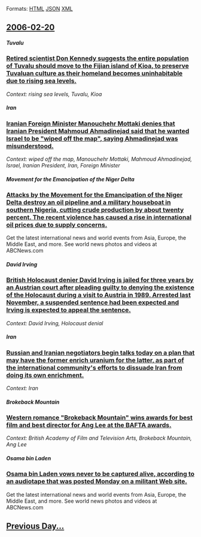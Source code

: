 
Formats: [HTML](2006/02/20/index.html)  [JSON](2006/02/20/index.json)  [XML](2006/02/20/index.xml)  

## [2006-02-20](/news/2006/02/20/index.md)

##### Tuvalu
### [ Retired scientist Don Kennedy suggests the entire population of Tuvalu should move to the Fijian island of Kioa, to preserve Tuvaluan culture as their homeland becomes uninhabitable due to rising sea levels. ](/news/2006/02/20/retired-scientist-don-kennedy-suggests-the-entire-population-of-tuvalu-should-move-to-the-fijian-island-of-kioa-to-preserve-tuvaluan-cultu.md)
_Context: rising sea levels, Tuvalu, Kioa_

##### Iran
### [ Iranian Foreign Minister Manouchehr Mottaki denies that Iranian President Mahmoud Ahmadinejad said that he wanted Israel to be "wiped off the map", saying Ahmadinejad was misunderstood. ](/news/2006/02/20/iranian-foreign-minister-manouchehr-mottaki-denies-that-iranian-president-mahmoud-ahmadinejad-said-that-he-wanted-israel-to-be-wiped-off-t.md)
_Context: wiped off the map, Manouchehr Mottaki, Mahmoud Ahmadinejad, Israel, Iranian President, Iran, Foreign Minister_

##### Movement for the Emancipation of the Niger Delta
### [ Attacks by the Movement for the Emancipation of the Niger Delta destroy an oil pipeline and a military houseboat in southern Nigeria, cutting crude production by about twenty percent. The recent violence has caused a rise in international oil prices due to supply concerns. ](/news/2006/02/20/attacks-by-the-movement-for-the-emancipation-of-the-niger-delta-destroy-an-oil-pipeline-and-a-military-houseboat-in-southern-nigeria-cutti.md)
Get the latest international news and world events from Asia, Europe, the Middle East, and more. See world news photos and videos at ABCNews.com

##### David Irving
### [ British Holocaust denier David Irving is jailed for three years by an Austrian court after pleading guilty to denying the existence of the Holocaust during a visit to Austria in 1989. Arrested last November, a suspended sentence had been expected and Irving is expected to appeal the sentence. ](/news/2006/02/20/british-holocaust-denier-david-irving-is-jailed-for-three-years-by-an-austrian-court-after-pleading-guilty-to-denying-the-existence-of-the.md)
_Context: David Irving, Holocaust denial_

##### Iran
### [ Russian and Iranian negotiators begin talks today on a plan that may have the former enrich uranium for the latter, as part of the international community's efforts to dissuade Iran from doing its own enrichment. ](/news/2006/02/20/russian-and-iranian-negotiators-begin-talks-today-on-a-plan-that-may-have-the-former-enrich-uranium-for-the-latter-as-part-of-the-internat.md)
_Context: Iran_

##### Brokeback Mountain
### [ Western romance "Brokeback Mountain" wins awards for best film and best director for Ang Lee at the BAFTA awards. ](/news/2006/02/20/western-romance-brokeback-mountain-wins-awards-for-best-film-and-best-director-for-ang-lee-at-the-bafta-awards.md)
_Context: British Academy of Film and Television Arts, Brokeback Mountain, Ang Lee_

##### Osama bin Laden
### [ Osama bin Laden vows never to be captured alive, according to an audiotape that was posted Monday on a militant Web site. ](/news/2006/02/20/osama-bin-laden-vows-never-to-be-captured-alive-according-to-an-audiotape-that-was-posted-monday-on-a-militant-web-site.md)
Get the latest international news and world events from Asia, Europe, the Middle East, and more. See world news photos and videos at ABCNews.com

## [Previous Day...](/news/2006/02/19/index.md)

